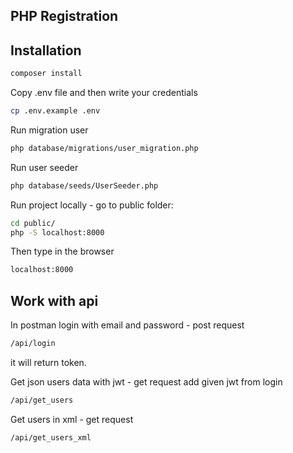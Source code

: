 ## PHP Registration

## Installation

```bash
composer install
```

Copy .env file and then write your credentials 

```bash
cp .env.example .env
```

Run migration user

```bash
php database/migrations/user_migration.php
```

Run user seeder

```bash
php database/seeds/UserSeeder.php
```

Run project locally - go to public folder:

```bash
cd public/
php -S localhost:8000
```
Then type in the browser 

```bash 
localhost:8000
```

## Work with api

In postman login with email and password - post request

```bash
/api/login
```

it will return token.

Get json users data with jwt - get request
add given jwt from login

```bash
/api/get_users
```

Get users in xml - get request

```bash
/api/get_users_xml
```




